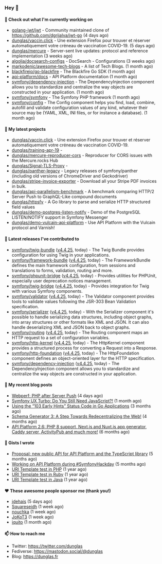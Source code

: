 ### Hey 👋

#### 👷 Check out what I'm currently working on

- [golang-jwt/jwt](https://github.com/golang-jwt/jwt) - Community maintained clone of https://github.com/dgrijalva/jwt-go (4 days ago)
- [dunglas/vaccin.click](https://github.com/dunglas/vaccin.click) - Une extension Firefox pour trouver et réserver automatiquement votre créneau de vaccination COVID-19. (5 days ago)
- [dunglas/mercure](https://github.com/dunglas/mercure) - Server-sent live updates: protocol and reference implementation (3 weeks ago)
- [algolia/docsearch-configs](https://github.com/algolia/docsearch-configs) - DocSearch - Configurations (3 weeks ago)
- [markodenic/awesome-tech-blogs](https://github.com/markodenic/awesome-tech-blogs) - A list of Tech Blogs. (1 month ago)
- [blackfireio/go-blackfire](https://github.com/blackfireio/go-blackfire) - The Blackfire Go SDK (1 month ago)
- [api-platform/docs](https://github.com/api-platform/docs) - API Platform documentation (1 month ago)
- [symfony/dependency-injection](https://github.com/symfony/dependency-injection) - The DependencyInjection component allows you to standardize and centralize the way objects are constructed in your application. (1 month ago)
- [symfony/symfony](https://github.com/symfony/symfony) - The Symfony PHP framework (1 month ago)
- [symfony/config](https://github.com/symfony/config) - The Config component helps you find, load, combine, autofill and validate configuration values of any kind, whatever their source may be (YAML, XML, INI files, or for instance a database). (1 month ago)

#### 🌱 My latest projects

- [dunglas/vaccin.click](https://github.com/dunglas/vaccin.click) - Une extension Firefox pour trouver et réserver automatiquement votre créneau de vaccination COVID-19.
- [dunglas/training-apr-19](https://github.com/dunglas/training-apr-19) - 
- [dunglas/mercure-reproducer-cors](https://github.com/dunglas/mercure-reproducer-cors) - Reproducer for CORS issues with the Mercure.rocks Hub
- [dunglas/Signal-TLS-Proxy](https://github.com/dunglas/Signal-TLS-Proxy) - 
- [dunglas/panther-legacy](https://github.com/dunglas/panther-legacy) - Legacy releases of symfony/panther (including old versions of ChromeDriver and Geckodriver)
- [dunglas/stripe-invoice-exporter](https://github.com/dunglas/stripe-invoice-exporter) - Download all your Stripe PDF invoices in bulk.
- [dunglas/api-parallelism-benchmark](https://github.com/dunglas/api-parallelism-benchmark) - A benchmark comparing HTTP/2 Server Push to GraphQL-Like compound documents
- [dunglas/httpsfv](https://github.com/dunglas/httpsfv) - A Go library to parse and serialize HTTP structured field values
- [dunglas/demo-postgres-listen-notify](https://github.com/dunglas/demo-postgres-listen-notify) - Demo of the PostgreSQL LISTEN/NOTIFY support in Symfony Messenger
- [dunglas/demo-vulcain-api-platform](https://github.com/dunglas/demo-vulcain-api-platform) - Use API Platform with the Vulcain protocol and Varnish!

#### 🔭 Latest releases I've contributed to

- [symfony/twig-bundle](https://github.com/symfony/twig-bundle) ([v4.4.25](https://github.com/symfony/twig-bundle/releases/tag/v4.4.25), today) - The Twig Bundle provides configuration for using Twig in your applications.
- [symfony/framework-bundle](https://github.com/symfony/framework-bundle) ([v4.4.25](https://github.com/symfony/framework-bundle/releases/tag/v4.4.25), today) - The FrameworkBundle defines the main framework configuration, from sessions and translations to forms, validation, routing and more.
- [symfony/phpunit-bridge](https://github.com/symfony/phpunit-bridge) ([v4.4.25](https://github.com/symfony/phpunit-bridge/releases/tag/v4.4.25), today) - Provides utilities for PHPUnit, especially user deprecation notices management.
- [symfony/twig-bridge](https://github.com/symfony/twig-bridge) ([v4.4.25](https://github.com/symfony/twig-bridge/releases/tag/v4.4.25), today) - Provides integration for Twig with various Symfony components.
- [symfony/validator](https://github.com/symfony/validator) ([v4.4.25](https://github.com/symfony/validator/releases/tag/v4.4.25), today) - The Validator component provides tools to validate values following the JSR-303 Bean Validation specification.
- [symfony/serializer](https://github.com/symfony/serializer) ([v4.4.25](https://github.com/symfony/serializer/releases/tag/v4.4.25), today) - With the Serializer component it&#39;s possible to handle serializing data structures, including object graphs, into array structures or other formats like XML and JSON. It can also handle deserializing XML and JSON back to object graphs.
- [symfony/routing](https://github.com/symfony/routing) ([v4.4.25](https://github.com/symfony/routing/releases/tag/v4.4.25), today) - The Routing component maps an HTTP request to a set of configuration variables.
- [symfony/http-kernel](https://github.com/symfony/http-kernel) ([v4.4.25](https://github.com/symfony/http-kernel/releases/tag/v4.4.25), today) - The HttpKernel component provides a structured process for converting a Request into a Response.
- [symfony/http-foundation](https://github.com/symfony/http-foundation) ([v4.4.25](https://github.com/symfony/http-foundation/releases/tag/v4.4.25), today) - The HttpFoundation component defines an object-oriented layer for the HTTP specification.
- [symfony/dependency-injection](https://github.com/symfony/dependency-injection) ([v4.4.25](https://github.com/symfony/dependency-injection/releases/tag/v4.4.25), today) - The DependencyInjection component allows you to standardize and centralize the way objects are constructed in your application.

#### 📜 My recent blog posts

- [Webperf: PHP after Server Push](http://feedproxy.google.com/~r/dunglas/~3/C_V5WfIfRFg/) (4 days ago)
- [Symfony UX Turbo: Do You Still Need JavaScript?!](http://feedproxy.google.com/~r/dunglas/~3/icLJBhKwqcY/) (1 month ago)
- [Using the “103 Early Hints” Status Code in Go Applications](http://feedproxy.google.com/~r/dunglas/~3/WDhgVmMJ2T0/) (3 months ago)
- [Schema Generator 3: A Step Towards Redecentralizing the Web!](http://feedproxy.google.com/~r/dunglas/~3/-eYprhFHaXA/) (4 months ago)
- [API Platform 2.6: PHP 8 support, Next.js and Nuxt.js app generator, Caddy server, ActivityPub and much more!](http://feedproxy.google.com/~r/dunglas/~3/X1dkcrZS-qU/) (6 months ago)

#### 📓 Gists I wrote

- [Proposal: new public API for API Platform and the TypeScript library](https://gist.github.com/4da2026f34bf7f18e1db955ef8a9b417) (5 months ago)
- [Working on API Platform during #SymfonyHackday](https://gist.github.com/3949272d40e6390cdd2850a4f312a02a) (5 months ago)
- [URI Template test in PHP](https://gist.github.com/5b10b586427cf66e78a968f82f80691a) (1 year ago)
- [URI Template test in Ruby](https://gist.github.com/ec793690f66167cb849c02284ecf748d) (1 year ago)
- [URI Template test in Java](https://gist.github.com/788b70312231d24e46d7632c634784f5) (1 year ago)

#### ❤️ These awesome people sponsor me (thank you!)

- [jdehais](https://github.com/jdehais) (5 days ago)
- [Squareseidh](https://github.com/Squareseidh) (1 week ago)
- [nouchka](https://github.com/nouchka) (1 week ago)
- [JoKoT3](https://github.com/JoKoT3) (1 week ago)
- [iquito](https://github.com/iquito) (1 month ago)

#### 📫 How to reach me

- Twitter: https://twitter.com/dunglas
- Fediverse: https://mastodon.social/@dunglas
- Blog: https://dunglas.fr
